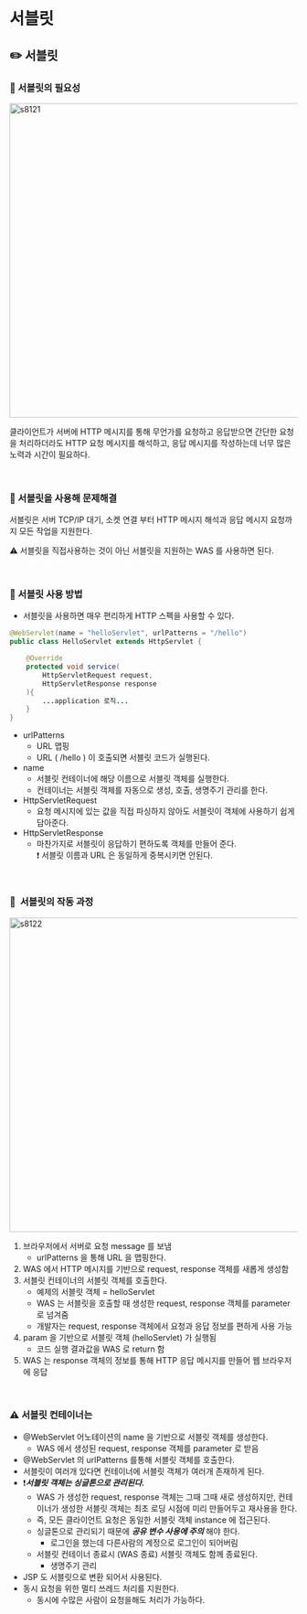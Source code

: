 # 서블릿

## ✏️ 서블릿

### 📍 서블릿의 필요성

<img width="550" alt="s8121" src="https://user-images.githubusercontent.com/115536240/218249587-61a2961b-ade0-4161-94a8-666329d83e02.png">

클라이언트가 서버에 HTTP 메시지를 통해 무언가를 요청하고 응답받으면
간단한 요청을 처리하더라도
HTTP 요청 메시지를 해석하고, 응답 메시지를 작성하는데 너무 많은 노력과 시간이 필요하다.

<br>

### 📍 서블릿을 사용해 문제해결

서블릿은 서버 TCP/IP 대기, 소켓 연결 부터 HTTP 메시지 해석과 응답 메시지 요청까지 모든 작업을 지원한다.

⚠️ 서블릿을 직접사용하는 것이 아닌 서블릿을 지원하는 WAS 를 사용하면 된다.

<br>

### 📍 서블릿 사용 방법

- 서블릿을 사용하면 매우 편리하게 HTTP 스펙을 사용할 수 있다.

```java
@WebServlet(name = "helloServlet", urlPatterns = "/hello")
public class HelloServlet extends HttpServlet {

    @Override
    protected void service(
        HttpServletRequest request,
        HttpServletResponse response
    ){
        ...application 로직...
    }
}
```

- urlPatterns
    - URL 맵핑 
    - URL ( /hello ) 이 호출되면 서블릿 코드가 실행된다.
- name
    - 서블릿 컨테이너에 해당 이름으로 서블릿 객체를 실행한다.
    - 컨테이너는 서블릿 객체를 자동으로 생성, 호출, 생명주기 관리를 한다.
- HttpServletRequest
    - 요청 메시지에 있는 값을 직접 파싱하지 않아도 서블릿이 객체에 사용하기 쉽게 담아준다.
- HttpServletResponse
    - 마찬가지로 서블릿이 응답하기 편하도록 객체를 만들어 준다.  
❗️ 서블릿 이름과 URL 은 동일하게 중복시키면 안된다.  

<br>

### 📍  서블릿의 작동 과정

<img width="550" alt="s8122" src="https://user-images.githubusercontent.com/115536240/218249590-a63c6cf1-07c1-4279-9856-086fca53a6af.png">

1. 브라우저에서 서버로 요청 message 를 보냄
    - urlPatterns 을 통해 URL 을 맵핑한다.
2. WAS 에서 HTTP 메시지를 기반으로 request, response 객체를 새롭게 생성함
3. 서블릿 컨테이너의 서블릿 객체를 호출한다.
    - 예제의 서블릿 객체 = helloServlet
    - WAS 는 서블릿을 호출할 때 생성한 request, response 객체를 parameter 로 넘겨줌
    - 개발자는 request, response 객체에서 요청과 응답 정보를 편하게 사용 가능
4. param 을 기반으로 서블릿 객체 (helloServlet) 가 실행됨
    - 코드 실행 결과값을 WAS 로 return 함
5. WAS 는 response 객체의 정보를 통해 HTTP 응답 메시지를 만들어 웹 브라우저에 응답

<br>

### ⚠️ 서블릿 컨테이너는

- @WebServlet 어노테이션의 name 을 기반으로 서블릿 객체를 생성한다.
    - WAS 에서 생성된 request, response 객체를 parameter 로 받음
- @WebServlet 의 urlPatterns 를통해 서블릿 객체를 호출한다.
- 서블릿이 여러개 있다면 컨테이너에 서블릿 객체가 여러개 존재하게 된다.
- ❗***서블릿 객체는 싱글톤으로 관리된다.***
    - WAS 가 생성한 request, response 객체는 그때 그때 새로 생성하지만,
    컨테이너가 생성한 서블릿 객체는 최초 로딩 시점에 미리 만들어두고 재사용을 한다.
    - 즉, 모든 클라이언트 요청은 동일한 서블릿 객체 instance 에 접근된다.
    - 싱글톤으로 관리되기 때문에 ***공유 변수 사용에 주의*** 해야 한다.
        - 로그인을 했는데 다른사람의 계정으로 로그인이 되어버림
    - 서블릿 컨테이너 종료시 (WAS 종료) 서블릿 객체도 함께 종료된다.
        - 생명주기 관리
- JSP 도 서블릿으로 변환 되어서 사용된다.
- 동시 요청을 위한 멀티 쓰레드 처리를 지원한다.
    - 동시에 수많은 사람이 요청을해도 처리가 가능하다. 
